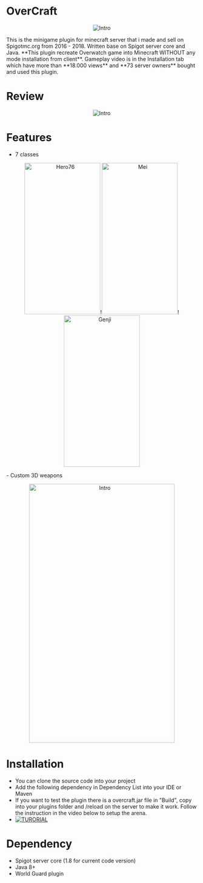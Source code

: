 # OverCraft
<p align="center">
<img src="https://proxy.spigotmc.org/dd273cd83de701fa75dde3103dbc52b13324ea23?url=https%3A%2F%2Fi.gyazo.com%2Fa79c6a5ed3ff4163c9b03ecb07b83cbd.png" alt="Intro">
</p>
This is the minigame plugin for minecraft server that i made and sell on Spigotmc.org from 2016 - 2018. Written base on Spigot server core and Java. **This plugin recreate Overwatch game into Minecraft WITHOUT any mode installation from client**. Gameplay video is in the Installation tab which have more than **18.000 views** and **73 server owners** bought and used this plugin. 

# Review
<p align="center">
<img src="https://i.ibb.co/5k68J46/Screen-Shot-2020-09-09-at-2-18-15-PM.png" alt="Intro">
</p>

# Features
- 7 classes
<p align="center">
<img src="https://proxy.spigotmc.org/84a1395a993a07c1ff692da0f058cbfe6a1011b8?url=http%3A%2F%2Fi.imgur.com%2FkenMVpj.png" alt="Hero76" width="200" height="400">!<img src="https://proxy.spigotmc.org/e4dff848a9a34be5856c9965881c7480ad2b21ef?url=http%3A%2F%2Fi.imgur.com%2FIb4dbHh.png" alt="Mei" width="200" height="400">!<img src="https://proxy.spigotmc.org/1c045f970c8ce422119df7759a353da3ac33573e?url=http%3A%2F%2Fi.imgur.com%2FwhXfXZt.png" alt="Genji" width="200" height="400">
</p>
- Custom 3D weapons 
<p align="center">
<img src="https://proxy.spigotmc.org/c43c0de5c1640c679df9d5f6705a3eeebd3a5f04?url=https%3A%2F%2Fi.gyazo.com%2F8f949e0504e1079e0beb0f45092c6ba2.png" alt="Intro" width="384" height="684">
</p>

# Installation
- You can clone the source code into your project
- Add the following dependency in Dependency List into your IDE or Maven
- If you want to test the plugin there is a overcraft.jar file in "Build", copy into your plugins folder and /reload on the server to make it work. Follow the instruction in the video below to setup the arena.
- [![TURORIAL](http://img.youtube.com/vi/Pk5nKFZlTtc/0.jpg)](http://www.youtube.com/watch?v=Pk5nKFZlTtc "Overcraft Installation Tutorial")

# Dependency
- Spigot server core (1.8 for current code version)
- Java 8+
- World Guard plugin
